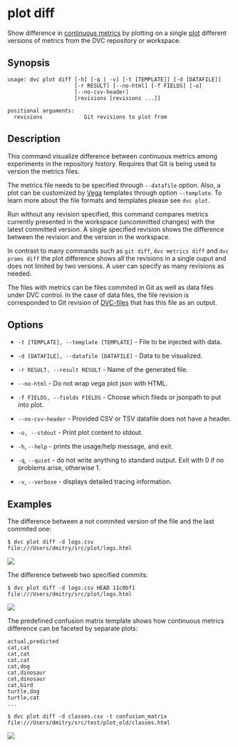 # plot diff

Show difference in
[continuous metrics](/doc/command-reference/plot#continous-metrics) by plotting
on a single [plot](/doc/command-reference/plot) different versions of metrics
from the <abbr>DVC repository</abbr> or workspace.

## Synopsis

```usage
usage: dvc plot diff [-h] [-q | -v] [-t [TEMPLATE]] [-d [DATAFILE]]
                     [-r RESULT] [--no-html] [-f FIELDS] [-o]
                     [--no-csv-header]
                     [revisions [revisions ...]]

positional arguments:
  revisions             Git revisions to plot from
```

## Description

This command visualize difference between continuous metrics among experiments
in the repository history. Requires that Git is being used to version the
metrics files.

The metrics file needs to be specified through `--datafile` option. Also, a plot
can be customized by [Vega](https://vega.github.io/) templates through option
`--template`. To learn more about the file formats and templates please see
`dvc plot`.

Run without any revision specified, this command compares metrics currently
presented in the workspace (uncommitted changes) with the latest committed
version. A single specified revision shows the difference between the revision
and the version in the workspace.

In contrast to many commands such as `git diff`, `dvc metrics diff` and
`dvc prams diff` the plot difference shows all the revisions in a single ouput
and does not limited by two versions. A user can specify as many revisions as
needed.

The files with metrics can be files commited in Git as well as data files under
DVC control. In the case of data files, the file revision is corresponded to Git
revision of [DVC-files](/doc/user-guide/dvc-file-format) that has this file as
an output.

## Options

- `-t [TEMPLATE], --template [TEMPLATE]` - File to be injected with data.

- `-d [DATAFILE], --datafile [DATAFILE]` - Data to be visualized.

- `-r RESULT, --result RESULT` - Name of the generated file.

- `--no-html` - Do not wrap vega plot json with HTML.

- `-f FIELDS, --fields FIELDS` - Choose which fileds or jsonpath to put into
  plot.

- `--no-csv-header` - Provided CSV or TSV datafile does not have a header.

- `-o, --stdout` - Print plot content to stdout.

- `-h`, `--help` - prints the usage/help message, and exit.

- `-q`, `--quiet` - do not write anything to standard output. Exit with 0 if no
  problems arise, otherwise 1.

- `-v`, `--verbose` - displays detailed tracing information.

## Examples

The difference between a not commited version of the file and the last commited
one:

```dvc
$ dvc plot diff -d logs.csv
file:///Users/dmitry/src/plot/logs.html
```

![](/img/plot_diff_workspace.svg)

The difference betweeb two specified commits:

```dvc
$ dvc plot diff -d logs.csv HEAD 11c0bf1
file:///Users/dmitry/src/plot/logs.html
```

![](/img/plot_diff.svg)

The predefined confusion matrix template shows how continuous metrics difference
can be faceted by separate plots:

```csv
actual,predicted
cat,cat
cat,cat
cat,cat
cat,dog
cat,dinosaur
cat,dinosaur
cat,bird
turtle,dog
turtle,cat
...
```

```dvc
$ dvc plot diff -d classes.csv -t confusion_matrix
file:///Users/dmitry/src/test/plot_old/classes.html
```

![](/img/plot_diff_confusion.svg)
